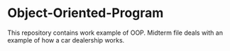 # Object-Oriented-Program
This repository contains work example of OOP.
Midterm file deals with an example of how a car dealership works.

